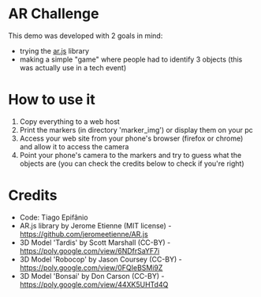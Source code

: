 # AR Challenge

This demo was developed with 2 goals in mind:

* trying the [ar.js](https://github.com/jeromeetienne/AR.js) library
* making a simple "game" where people had to identify 3 objects (this was actually use in a tech event)

# How to use it

1. Copy everything to a web host
2. Print the markers (in directory 'marker_img') or display them on your pc 
3. Access your web site from your phone's browser (firefox or chrome) and allow it to access the camera
4. Point your phone's camera to the markers and try to guess what the objects are (you can check the credits below to check if you're right)

# Credits

* Code: Tiago Epifânio
* AR.js library by Jerome Etienne (MIT license) - https://github.com/jeromeetienne/AR.js 
* 3D Model 'Tardis' by Scott Marshall (CC-BY) - https://poly.google.com/view/6NDfrSaYF7i
* 3D Model 'Robocop' by Jason Coursey (CC-BY) - https://poly.google.com/view/0FQIeBSMi9Z
* 3D Model 'Bonsai' by Don Carson (CC-BY) - https://poly.google.com/view/44XK5UHTd4Q
